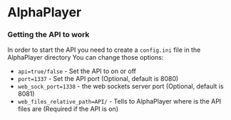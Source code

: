 # AlphaPlayer

### Getting the API to work
In order to start the API you need to create a `config.ini` file in the AlphaPlayer directory
You can change those options:
* `api=true/false` - Set the API to on or off
* `port=1337` - Set the API port (Optional, default is 8080)
* `web_sock_port=1338` - the web sockets server port (Optional, default is 8081)
* `web_files_relative_path=API/` - Tells to AlphaPlayer where is the API files are (Required if the API is on)

